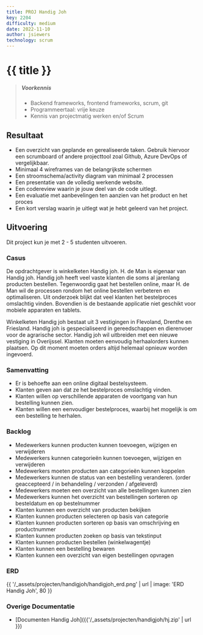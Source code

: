 ```yaml
---
title: PROJ Handig Joh
key: 2204
difficulty: medium
date: 2022-11-10
author: jsiewers
technology: scrum
---
```



# {{ title }}

> ##### Voorkennis
> * Backend frameworks, frontend frameworks, scrum, git 
> * Programmeertaal: vrije keuze
> * Kennis van projectmatig werken en/of Scrum

## Resultaat
* Een overzicht van geplande en gerealiseerde taken. Gebruik hiervoor een scrumboard of andere projecttool zoal Github, Azure DevOps of vergelijkbaar.
* Minimaal 4 wireframes van de belangrijkste schermen
* Een stroomschema/activity diagram van minimaal 2 processen
* Een presentatie van de volledig werkende website.
* Een codereview waarin je jouw deel van de code uitlegt.
* Een evaluatie met aanbevelingen ten aanzien van het product en het proces
* Een kort verslag waarin je uitlegt wat je hebt geleerd van het project.

## Uitvoering
Dit project kun je met 2 - 5 studenten uitvoeren.


### Casus
De opdrachtgever is winkelketen Handig joh. H. de Man is eigenaar van Handig joh. Handig joh heeft veel vaste klanten die soms al jarenlang producten bestellen. Tegenwoordig gaat het bestellen online, maar H. de Man wil de processen rondom het online bestellen verbeteren en optimaliseren. Uit onderzoek blijkt dat veel klanten het bestelproces omslachtig vinden. Bovendien is de bestaande applicatie niet geschikt voor mobiele apparaten en tablets.  

Winkelketen Handig joh bestaat uit 3 vestigingen in Flevoland, Drenthe en Friesland. Handig joh is gespecialiseerd in gereedschappen en dierenvoer voor de agrarische sector. Handig joh wil uitbreiden met een nieuwe vestiging in Overijssel. Klanten moeten eenvoudig herhaalorders kunnen plaatsen. Op dit moment moeten orders altijd helemaal opnieuw worden ingevoerd.

### Samenvatting
* Er is behoefte aan een online digitaal bestelsysteem. 
* Klanten geven aan dat ze het bestelproces omslachtig vinden. 
* Klanten willen op verschillende apparaten de voortgang van hun bestelling kunnen zien.
* Klanten willen een eenvoudiger bestelproces, waarbij het mogelijk is om een bestelling te herhalen.

### Backlog
* Medewerkers kunnen producten kunnen toevoegen, wijzigen en verwijderen
* Medewerkers kunnen categorieën kunnen toevoegen, wijzigen en verwijderen
* Medewerkers moeten producten aan categorieën kunnen koppelen
* Medewerkers kunnen de status van een bestelling veranderen. (order geaccepteerd / in behandeling / verzonden / afgeleverd) 
* Medewerkers moeten een overzicht van alle bestellingen kunnen zien
* Medewerkers kunnen het overzicht van bestellingen sorteren op besteldatum en op bestelnummer
* Klanten kunnen een overzicht van producten bekijken
* Klanten kunnen producten selecteren op basis van categorie
* Klanten kunnen producten sorteren op basis van omschrijving en productnummer
* Klanten kunnen producten zoeken op basis van tekstinput 
* Klanten kunnen producten bestellen (winkelwagentje)
* Klanten kunnen een bestelling bewaren
* Klanten kunnen een overzicht van eigen bestellingen opvragen

### ERD
{{ '/_assets/projecten/handigjoh/handigjoh_erd.png' | url | image: 'ERD Handig Joh', 80 }}


### Overige Documentatie
* [Documenten Handig Joh]({{'/_assets/projecten/handigjoh/hj.zip' | url }})

